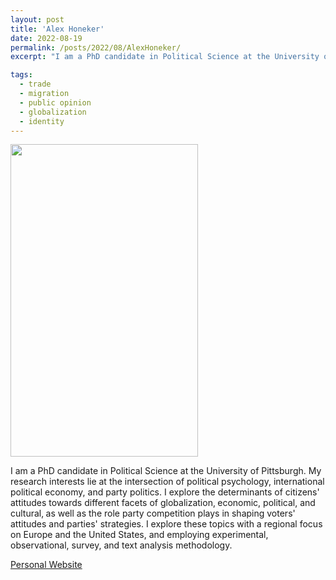 ```yaml
---
layout: post
title: 'Alex Honeker'
date: 2022-08-19
permalink: /posts/2022/08/AlexHoneker/
excerpt: "I am a PhD candidate in Political Science at the University of Pittsburgh. My research interests lie at the intersection of political psychology, international political economy, and party politics. I explore the determinants of citizens' attitudes towards different facets of globalization‚ economic, political, and cultural‚ as well as the role party competition plays in shaping voters' attitudes and parties' strategies. I explore these topics with a regional focus on Europe and the United States, and employing experimental, observational, survey, and text analysis methodology."

tags:
  - trade
  - migration
  - public opinion
  - globalization
  - identity
---
```

<img src="" width="300" height="500" />


I am a PhD candidate in Political Science at the University of Pittsburgh. My research interests lie at the intersection of political psychology, international political economy, and party politics. I explore the determinants of citizens' attitudes towards different facets of globalization‚ economic, political, and cultural‚ as well as the role party competition plays in shaping voters' attitudes and parties' strategies. I explore these topics with a regional focus on Europe and the United States, and employing experimental, observational, survey, and text analysis methodology.

<a href= "https://www.honeker.org/">Personal Website</a>

